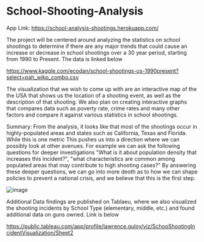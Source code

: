 # School-Shooting-Analysis

App Link: https://school-analysis-shootings.herokuapp.com/

  The project will be centered around analyzing the statistics on school shootings to determine if there are any major trends that could cause an increase or decrease in school shootings over a 30 year period, starting from 1990 to Present. The data is linked below
  
  https://www.kaggle.com/ecodan/school-shootings-us-1990present?select=pah_wikp_combo.csv
  
  The visualization that we wish to come up with are an interactive map of the the USA that shows us
  the location of a shooting event, as well as the description of that shooting. We also plan
  on creating interactive graphs that compares data such as poverty rate, crime rates and many other 
  factors and compare it against various statistics in school shootings.
  
  Summary: From the analysis, it looks like that most of the shootings occur in highly-populated areas and states such as California, Texas and Florida. While this is one metric
  This pushes us into a direction where we can possibly look at other avenues. For example we can ask the following questions for deeper investigations "What is it about   population density that increases this incident?", "what characteristics are common among populated areas that may contribute to high shooting cases?" By answering these deeper questions, we can go into more deoth as to how we can shape policies to prevent a national crisis, and we believe that this is the first step. 
  
  
![image](https://user-images.githubusercontent.com/77305768/121836830-4176b900-cca2-11eb-9f6f-afc8aa4340e6.png)

Additional Data findings are published on Tablaeu, where we also visualized the shooting incidents by School Type (elementary, middle, etc.) and found additional data on guns owned. Link is below

https://public.tableau.com/app/profile/lawrence.guloy/viz/SchooShootingIncidentVisualization/Sheet2
